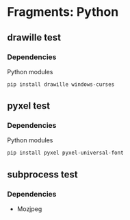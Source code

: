 # Fragments: Python


## drawille test

### Dependencies

Python modules

```bash
pip install drawille windows-curses
```


## pyxel test

### Dependencies

Python modules

```bash
pip install pyxel pyxel-universal-font
```


## subprocess test

### Dependencies

* Mozjpeg

